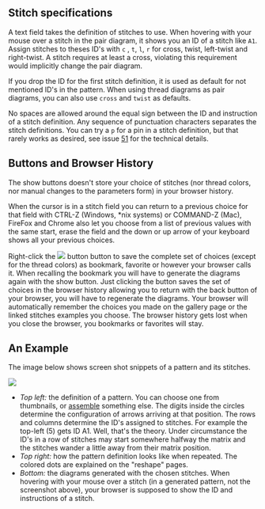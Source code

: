 Stitch specifications
---------------------

A text field takes the definition of stitches to use. When hovering with your mouse over a stitch in the pair diagram, it shows you an ID of a stitch like `A1`. Assign stitches to theses ID's with `c` , `t`, `l`, `r` for cross, twist, left-twist and right-twist. A stitch requires at least a cross, violating this requirement would implicitly change the pair diagram.

If you drop the ID for the first stitch definition, it is used as default for not mentioned ID's in the pattern. When using thread diagrams as pair diagrams, you can also use `cross` and `twist` as defaults.

No spaces are allowed around the equal sign between the ID and instruction of a stitch definition.
Any sequence of punctuation characters separates the stitch definitions.
You can try a `p` for a pin in a stitch definition, but that rarely works as desired,
see issue [51](https://github.com/d-bl/GroundForge/issues/51) for the technical details.

Buttons and Browser History
---------------------------

The show buttons doesn't store your choice of stitches (nor thread colors, nor manual changes to the parameters form) in your browser history.

When the cursor is in a stitch field you can return to a previous choice for that field with CTRL-Z (Windows, *nix systems) or COMMAND-Z (Mac), FireFox and Chrome also let you choose from a list of previous values with the same start, erase the field and the down or up arrow of your keyboard shows all your previous choices.

Right-click the ![](https://d-bl.github.io/GroundForge/images/link.png) button button to save the complete set of choices (except for the thread colors) as bookmark, favorite or however your browser calls it. When recalling the bookmark you will have to generate the diagrams again with the show button. Just clicking the button saves the set of choices in the browser history allowing you to return with the back button of your browser, you will have to regenerate the diagrams. Your browser will automatically remember the choices you made on the gallery page or the linked stitches examples you choose. The browser history gets lost when you close the browser, you bookmarks or favorites will stay.

An Example
----------

The image below shows screen shot snippets of a pattern and its stitches.

![](https://raw.githubusercontent.com/wiki/d-bl/GroundForge/images/stitch-ids.png)

* _Top left:_ the definition of a pattern. You can choose one from thumbnails, or [assemble] something else.
  The digits inside the circles determine the configuration of arrows arriving at that position. 
  The rows and columns determine the ID's assigned to stitches.
  For example the top-left (5) gets ID A1. Well, that's the theory.
  Under circumstance the ID's in a row of stitches may start somewhere halfway the matrix
  and the stitches wander a little away from their matrix position.
* _Top right:_ how the pattern definition looks like when repeated. The colored dots are explained on the "reshape" pages.
* _Bottom:_ the diagrams generated with the chosen stitches.
  When hovering with your mouse over a stitch (in a generated pattern, not the screenshot above), your browser is supposed to show the ID and instructions of a stitch.

[assemble]: https://github.com/d-bl/GroundForge/wiki/Reversed-engineering-of-patterns
[51]: https://github.com/d-bl/GroundForge/issues/51